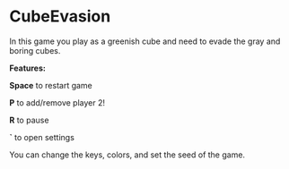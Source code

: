 CubeEvasion
===========

In this game you play as a greenish cube and need to evade the gray and boring
cubes.

**Features:**

**Space** to restart game

**P** to add/remove player 2!

**R** to pause

**\`** to open settings

You can change the keys, colors, and set the seed of the game.

